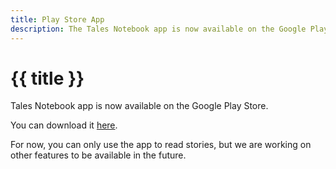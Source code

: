 ```yaml
---
title: Play Store App
description: The Tales Notebook app is now available on the Google Play Store.
---
```


# {{ title }}

Tales Notebook app is now available on the Google Play Store.

You can download it [here](https://play.google.com/store/apps/details?id=com.tales_notebook.twa).

For now, you can only use the app to read stories, but we are working on other features to be available in the future.